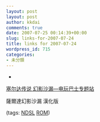```yaml
---
layout: post
layout: post
author: kkdai
comments: true
date: 2007-07-25 00:14:39+00:00
slug: links-for-2007-07-24
title: links for 2007-07-24
wordpress_id: 715
categories:
- 未分類
---
```



	
  * 
		

[塞尔达传说 幻影沙漏—电玩巴士专题站](http://www.tgbus.com/zhuanti/loz/ph/Index.shtml)


		

薩爾達幻影沙漏 漢化版


		

(tags: [NDSL](http://del.icio.us/kkdai/NDSL) [ROM](http://del.icio.us/kkdai/ROM))


	



